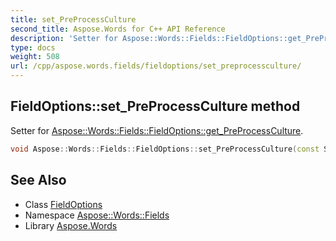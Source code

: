 ```yaml
---
title: set_PreProcessCulture
second_title: Aspose.Words for C++ API Reference
description: 'Setter for Aspose::Words::Fields::FieldOptions::get_PreProcessCulture.'
type: docs
weight: 508
url: /cpp/aspose.words.fields/fieldoptions/set_preprocessculture/
---
```

## FieldOptions::set_PreProcessCulture method


Setter for [Aspose::Words::Fields::FieldOptions::get_PreProcessCulture](../get_preprocessculture/).

```cpp
void Aspose::Words::Fields::FieldOptions::set_PreProcessCulture(const System::SharedPtr<System::Globalization::CultureInfo> &value)
```

## See Also

* Class [FieldOptions](../)
* Namespace [Aspose::Words::Fields](../../)
* Library [Aspose.Words](../../../)
